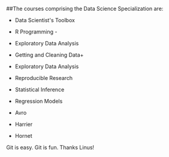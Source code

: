 ##The courses comprising the Data Science Specialization are:

* Data Scientist's Toolbox
* R Programming -
* Exploratory Data Analysis
* Getting and Cleaning Data+
* Exploratory Data Analysis
* Reproducible Research
* Statistical Inference
* Regression Models

* Avro
* Harrier
* Hornet

Git is easy. Git is fun. Thanks Linus!
